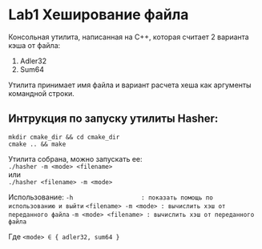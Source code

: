 # Lab1 Хеширование файла

Консольная утилита, написанная на C++, которая считает 2 варианта кэша от файла:

1. Adler32
2. Sum64

Утилита принимает имя файла и вариант расчета хеша как аргументы командной строки.

## Интрукция по запуску утилиты Hasher:
``mkdir cmake_dir && cd cmake_dir``  
``cmake .. && make``  

Утилита собрана, можно запускать ее:  
``./hasher -m <mode> <filename>``   
или  
``./hasher <filename> -m <mode>`` 

Использование:
``-h                   : показать помощь по использованию и выйти``
``<filename> -m <mode> : вычислить хэш от переданного файла``
``-m <mode> <filename> : вычислить хэш от переданного файла``

Где ``<mode> ∈ { adler32, sum64 }``
